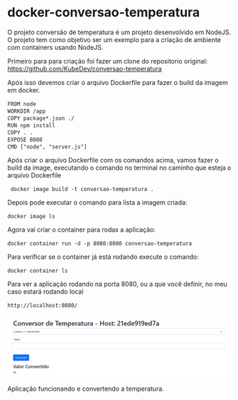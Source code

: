 # docker-conversao-temperatura
O projeto conversão de temperatura é um projeto desenvolvido em NodeJS. O projeto tem como objetivo ser um exemplo para a criação de ambiente com containers usando NodeJS.

Primeiro para para criação foi fazer um clone do repositorio original: https://github.com/KubeDev/conversao-temperatura

Após isso devemos criar o arquivo Dockerfile para fazer o build da imagem em docker.

```
FROM node
WORKDIR /app
COPY package*.json ./
RUN npm install
COPY . .
EXPOSE 8080
CMD ["node", "server.js"]
```

Após criar o arquivo Dockerfile com os comandos acima, vamos fazer o build da image, executando o comando no terminal no caminho que esteja o arquivo Dockerfile
```
 docker image build -t conversao-temperatura .
```

Depois pode executar o comando para lista a imagem criada:
```
docker image ls
```

Agora vai criar o container para rodas a aplicação:
```
docker container run -d -p 8080:8080 conversao-temperatura
```
Para verificar se o container já está rodando execute o comando:
```
docker container ls
```

Para ver a aplicação rodando na porta 8080, ou a que você definir, no meu caso estará rodando local

```
http://localhost:8080/
```
![alt text](https://github.com/DevGiovaniMarques/docker-conversao-temperatura/blob/e0093bbbeda673b8a2755ae12a688a8bdc4e31c3/2023-09-23%2019_15_15-Sticky%20Footer%20Navbar%20Template%20%C2%B7%20Bootstrap%20v5.1%20e%20mais%2016%20p%C3%A1ginas%20-%20Pessoa%201%20%E2%80%94%20Mi.png)

Aplicação funcionando e convertendo a temperatura.

